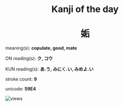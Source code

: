 <h1 align="center">Kanji of the day</h1>
<h1 align="center">姤</h1>
<p align="left">meaning(s): <b>copulate, good, mate</b></p>
<p align="left">ON reading(s): <b>ク, コウ</b></p>
<p align="left">KUN reading(s): <b>あ.う, みにく.い, みめよ.い</b></p>
<p align="left">stroke count: <b>9</b></p>
<p align="left">unicode: <b>59E4</b></p>
<p align="left"><img src="https://komarev.com/ghpvc/?username=tristanwagner-kanjioftheday&label=Views&color=0e75b6&style=flat" alt="views"/></p>
